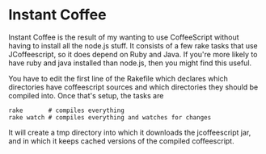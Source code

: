 # Instant Coffee

Instant Coffee is the result of my wanting to use CoffeeScript without having
to install all the node.js stuff. It consists of a few rake tasks that use
JCoffeescript, so it does depend on Ruby and Java. If you're more likely to
have ruby and java installed than node.js, then you might find this useful.

You have to edit the first line of the Rakefile which declares which
directories have coffeescript sources and which directories they should be
compiled into. Once that's setup, the tasks are

    rake       # compiles everything
    rake watch # compiles everything and watches for changes

It will create a tmp directory into which it downloads the jcoffeescript jar,
and in which it keeps cached versions of the compiled coffeescript.
